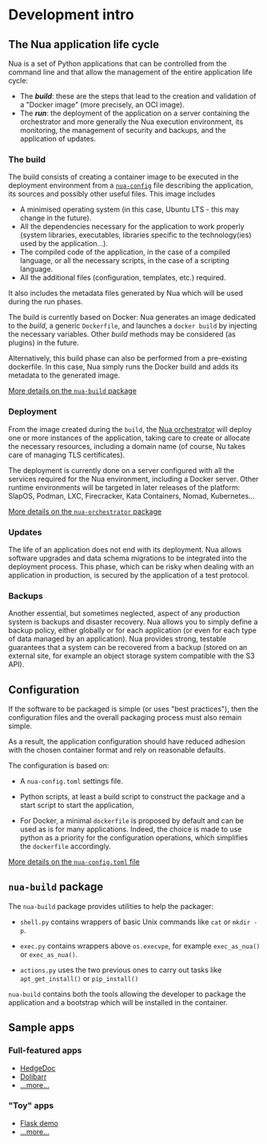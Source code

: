 # Development intro

## The Nua application life cycle

Nua is a set of Python applications that can be controlled from the command line and that allow the management of the entire application life cycle:

- The ***build***: these are the steps that lead to the creation and validation of a "Docker image" (more precisely, an OCI image).
- The ***run***: the deployment of the application on a server containing the orchestrator and more generally the Nua execution environment, its monitoring, the management of security and backups, and the application of updates.

### The build

The build consists of creating a container image to be executed in the deployment environment from a [`nua-config`](./configuration/) file describing the application, its sources and possibly other useful files. This image includes

- A minimised operating system (in this case, Ubuntu LTS - this may change in the future).
- All the dependencies necessary for the application to work properly (system libraries, executables, libraries specific to the technology(ies) used by the application...).
- The compiled code of the application, in the case of a compiled language, or all the necessary scripts, in the case of a scripting language.
- All the additional files (configuration, templates, etc.) required.

It also includes the metadata files generated by Nua which will be used during the run phases.

The build is currently based on Docker: Nua generates an image dedicated to the *build*, a generic `Dockerfile`, and launches a `docker build` by injecting the necessary variables. Other *build* methods may be considered (as plugins) in the future.

Alternatively, this build phase can also be performed from a pre-existing dockerfile. In this case, Nua simply runs the Docker build and adds its metadata to the generated image.

[More details on the `nua-build` package](./builder/)


### Deployment

From the image created during the `build`, the [Nua orchestrator](./orchestrator/) will deploy one or more instances of the application, taking care to create or allocate the necessary resources, including a domain name (of course, Nu takes care of managing TLS certificates).

The deployment is currently done on a server configured with all the services required for the Nua environment, including a Docker server. Other runtime environments will be targeted in later releases of the platform: SlapOS, Podman, LXC, Firecracker, Kata Containers, Nomad, Kubernetes...

[More details on the `nua-orchestrator` package](./orchestrator/)


### Updates

The life of an application does not end with its deployment. Nua allows software upgrades and data schema migrations to be integrated into the deployment process. This phase, which can be risky when dealing with an application in production, is secured by the application of a test protocol.

### Backups

Another essential, but sometimes neglected, aspect of any production system is backups and disaster recovery. Nua allows you to simply define a backup policy, either globally or for each application (or even for each type of data managed by an application). Nua provides strong, testable guarantees that a system can be recovered from a backup (stored on an external site, for example an object storage system compatible with the S3 API).


## Configuration

If the software to be packaged is simple (or uses "best practices"), then the configuration files and the overall packaging process must also remain simple.

As a result, the application configuration should have reduced adhesion with the
chosen container format and rely on reasonable defaults.

The configuration is based on:

- A `nua-config.toml` settings file.

- Python scripts, at least a build script to construct the package and a start script to start the application,

- For Docker, a minimal `dockerfile` is proposed by default and can be used as is for many applications.
  Indeed, the choice is made to use python as a priority for the configuration operations, which simplifies the `dockerfile`
  accordingly.

[More details on the `nua-config.toml` file](./configuration/)


## `nua-build` package

The `nua-build` package provides utilities to help the packager:

- `shell.py` contains wrappers of basic Unix commands like `cat` or `mkdir -p`.

- `exec.py` contains wrappers above `os.execvpe`, for example `exec_as_nua()` or `exec_as_nua()`.

- `actions.py` uses the two previous ones to carry out tasks like `apt_get_install()` or `pip_install()`

`nua-build` contains both the tools allowing the developer to package the application and a bootstrap which will be
installed in the container.


## Sample apps

### Full-featured apps

- [HedgeDoc](https://github.com/abilian/nua/tree/main/apps/real-apps/hedgedoc)
- [Dolibarr](https://github.com/abilian/nua/tree/main/apps/real-apps/dolibarr)
- [...more...](https://github.com/abilian/nua/tree/main/apps/real-apps)

### "Toy" apps

- [Flask demo](https://github.com/abilian/nua/tree/main/apps/sample-apps/demo-flask)
- [...more...](https://github.com/abilian/nua/tree/main/apps/sample-apps)
